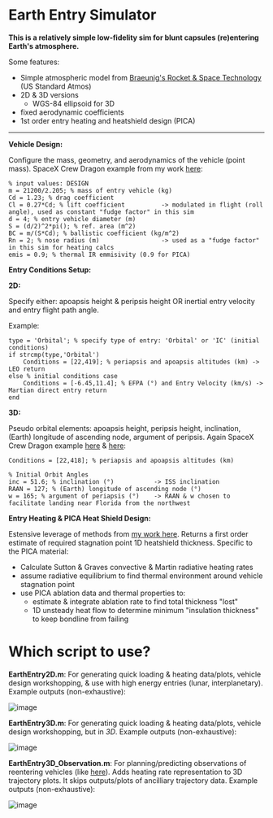 # Earth Entry Simulator
**This is a relatively simple low-fidelity sim for blunt capsules (re)entering Earth's atmosphere.**

Some features:
- Simple atmospheric model from [Braeunig's Rocket & Space Technology](http://www.braeunig.us/space/atmmodel.htm) (US Standard Atmos)
- 2D & 3D versions
  - WGS-84 ellipsoid for 3D
- fixed aerodynamic coefficients
- 1st order entry heating and heatshield design (PICA)

-----

**Vehicle Design:**

Configure the mass, geometry, and aerodynamics of the vehicle (point mass). SpaceX Crew Dragon example from my work [here](https://space.stackexchange.com/a/55685/40257):

```
% input values: DESIGN
m = 21200/2.205; % mass of entry vehicle (kg)
Cd = 1.23; % drag coefficient
Cl = 0.27*Cd; % lift coefficient          -> modulated in flight (roll angle), used as constant "fudge factor" in this sim
d = 4; % entry vehicle diameter (m)
S = (d/2)^2*pi(); % ref. area (m^2)
BC = m/(S*Cd); % ballistic coefficient (kg/m^2)
Rn = 2; % nose radius (m)                 -> used as a "fudge factor" in this sim for heating calcs
emis = 0.9; % thermal IR emmisivity (0.9 for PICA)
```

**Entry Conditions Setup:**

**2D:**

Specify either: apoapsis height & peripsis height OR inertial entry velocity and entry flight path angle.

Example:

```
type = 'Orbital'; % specify type of entry: 'Orbital' or 'IC' (initial conditions)
if strcmp(type,'Orbital')
    Conditions = [22,419]; % periapsis and apoapsis altitudes (km) -> LEO return
else % initial conditions case
    Conditions = [-6.45,11.4]; % EFPA (°) and Entry Velocity (km/s) -> Martian direct entry return
end
```

**3D:**

Pseudo orbital elements: apoapsis height, peripsis height, inclination, (Earth) longitude of ascending node, argument of peripsis. Again SpaceX Crew Dragon example [here](https://space.stackexchange.com/a/55685/40257) & [here](https://space.stackexchange.com/a/58332/40257):

```
Conditions = [22,418]; % periapsis and apoapsis altitudes (km)

% Initial Orbit Angles
inc = 51.6; % inclination (°)           -> ISS inclination
RAAN = 127; % (Earth) longitude of ascending node (°)
w = 165; % argument of periapsis (°)    -> RAAN & w chosen to facilitate landing near Florida from the northwest
```

**Entry Heating & PICA Heat Shield Design:**

Estensive leverage of methods from [my work here](https://space.stackexchange.com/a/55725/40257). Returns a first order estimate of required stagnation point 1D heatshield thickness. Specific to the PICA material:
- Calculate Sutton & Graves convective & Martin radiative heating rates
- assume radiative equilibrium to find thermal environment around vehicle stagnation point
- use PICA ablation data and thermal properties to:
  - estimate & integrate ablation rate to find total thickness "lost"
  - 1D unsteady heat flow to determine minimum "insulation thickness" to keep bondline from failing

# Which script to use?

**EarthEntry2D.m**: For generating quick loading & heating data/plots, vehicle design workshopping, & use with high energy entries (lunar, interplanetary). Example outputs (non-exhaustive):

![image](https://user-images.githubusercontent.com/31905278/159817886-c78daa2f-e8fa-4679-8122-cfe47ececd25.png)

**EarthEntry3D.m**: For generating quick loading & heating data/plots, vehicle design workshopping, but in *3D*. Example outputs (non-exhaustive):

![image](https://user-images.githubusercontent.com/31905278/159818331-62f38a36-7388-4aec-991f-6f8e0aaa84af.png)

**EarthEntry3D_Observation.m**: For planning/predicting observations of reentering vehicles (like [here](https://space.stackexchange.com/a/58332/40257)). Adds heating rate representation to 3D trajectory plots. It skips outputs/plots of ancilliary trajectory data. Example outputs (non-exhaustive):

![image](https://user-images.githubusercontent.com/31905278/159818762-d3a793fd-1f82-4d09-ac4c-fbdf77ce2516.png)
